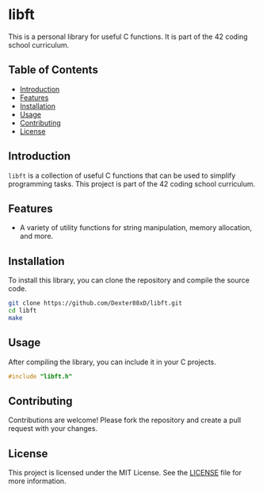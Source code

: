 # libft

This is a personal library for useful C functions. It is part of the 42 coding school curriculum.

## Table of Contents
- [Introduction](#introduction)
- [Features](#features)
- [Installation](#installation)
- [Usage](#usage)
- [Contributing](#contributing)
- [License](#license)

## Introduction

`libft` is a collection of useful C functions that can be used to simplify programming tasks. This project is part of the 42 coding school curriculum.

## Features

- A variety of utility functions for string manipulation, memory allocation, and more.

## Installation

To install this library, you can clone the repository and compile the source code.

```sh
git clone https://github.com/Dexter88xD/libft.git
cd libft
make
```

## Usage

After compiling the library, you can include it in your C projects.

```c
#include "libft.h"
```

## Contributing

Contributions are welcome! Please fork the repository and create a pull request with your changes.

## License

This project is licensed under the MIT License. See the [LICENSE](LICENSE) file for more information.
